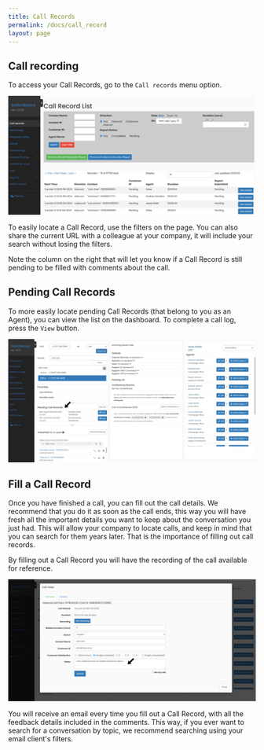 ```yaml
---
title: Call Records
permalink: /docs/call_record
layout: page
---
```


## Call recording


To access your Call Records, go to the `Call records` menu option.


![Screenshot: Call Records](./../images/call_record.png)


To easily locate a Call Record, use the filters on the page. You can also share the current URL with a colleague at your company, it will include your search without losing the filters.

Note the column on the right that will let you know if a Call Record is still pending to be filled with comments about the call.

## Pending Call Records

To more easily locate pending Call Records (that belong to you as an Agent), you can view the list on the dashboard. To complete a call log, press the `View` button.


![Screenshot: Pending Call Records](./../images/pending_call_record.png)

## Fill a Call Record

Once you have finished a call, you can fill out the call details. We recommend that you do it as soon as the call ends, this way you will have fresh all the important details you want to keep about the conversation you just had. This will allow your company to locate calls, and keep in mind that you can search for them years later. That is the importance of filling out call records.

By filling out a Call Record you will have the recording of the call available for reference.


![Screenshot: Fill a Call Record](./../images/fill_call_record.png)


You will receive an email every time you fill out a Call Record, with all the feedback details included in the comments. This way, if you ever want to search for a conversation by topic, we recommend searching using your email client's filters.
